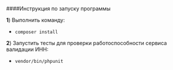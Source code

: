 ####Инструкция по запуску программы

**1**) Выполнить команду:

- `composer install`

**2**) Запустить тесты для проверки работоспособности сервиса валидации ИНН:

- `vendor/bin/phpunit`
